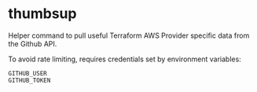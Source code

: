 # thumbsup

Helper command to pull useful Terraform AWS Provider specific data from the Github API.

To avoid rate limiting, requires credentials set by environment variables:

```
GITHUB_USER
GITHUB_TOKEN
```
